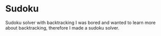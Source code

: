 # Sudoku
 Sudoku solver with backtracking
I was bored and wanted to learn more about backtracking, therefore I made a sudoku solver.
